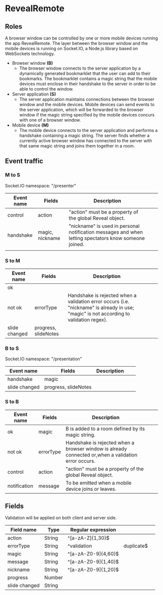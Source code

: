 # RevealRemote
## Roles
A browser window can be controlled by one or more mobile devices running the app RevealRemote. The layer between the browser window and the mobile devices is running on Socket.IO, a Node.js library based on WebSockets technology.

- Browser window **(B)**
    - The browser window connects to the server application by a dynamically generated bookmarklet that the user can add to their bookmarks. The bookmarklet contains a magic string that the mobile devices must enclose in their handshake to the server in order to be able to control the window.
- Server application **(S)**
    - The server application maintains connections between the browser window and the mobile devices. Mobile devices can send events to the server application, which will be forwarded to the browser window if the magic string specified by the mobile devices concurs with one of a browser window.
- Mobile device **(M)**
    - The mobile device connects to the server application and performs a handshake containing a magic string. The server finds whether a currently active browser window has connected to the server with that same magic string and joins them together in a room.

## Event traffic
### M to S
Socket.IO namespace: "/presenter"

| Event name | Fields          | Description                                                                                           |   |   |
|------------|-----------------|-------------------------------------------------------------------------------------------------------|---|---|
| control    | action          | "action" must be a property of the global Reveal object.                                              |   |   |
| handshake  | magic, nickname | "nickname" is used in personal notification messages and when letting spectators know someone joined. |   |   |
|            |                 |                                                                                                       |   |   |

### S to M

| Event name    | Fields               | Description                                                                                                                             |   |   |
|---------------|----------------------|-----------------------------------------------------------------------------------------------------------------------------------------|---|---|
| ok            |                      |                                                                                                                                         |   |   |
| not ok        | errorType            | Handshake is rejected when a validation error occurs (i.e. "nickname" is already in use; "magic" is not according to validation regex). |   |   |
| slide changed | progress, slideNotes |                                                                                                                                         |   |   |

### B to S
Socket.IO namespace: "/presentation"

| Event name    | Fields               | Description |   |   |
|---------------|----------------------|-------------|---|---|
| handshake     | magic                |             |   |   |
| slide changed | progress, slideNotes |             |   |   |

### S to B

| Event name   | Fields    | Description                                                                                         |   |   |
|--------------|-----------|-----------------------------------------------------------------------------------------------------|---|---|
| ok           | magic     | B is added to a room defined by its magic string.                                                   |   |   |
| not ok       | errorType | Handshake is rejected when a browser window is already connected or,when a validation error occurs. |   |   |
| control      | action    | "action" must be a property of the global Reveal object.                                            |   |   |
| notification | message   | To be emitted when a mobile device joins or leaves.                                                 |   |   |

## Fields
Validation will be applied on both client and server side.

| Field name    | Type   | Regular expression     |   |   |
|---------------|--------|------------------------|---|---|
| action        | String | ^[a-zA-Z]{1,30}$       |   |   |
| errorType     | String | ^validation|duplicate$ |   |   |
| magic         | String | ^[a-zA-Z0-9]{4,60}$    |   |   |
| message       | String | ^[a-zA-Z0-9]{1,40}$    |   |   |
| nickname      | String | ^[a-zA-Z0-9]{1,20}$    |   |   |
| progress      | Number |                        |   |   |
| slide changed | String |                        |   |   |